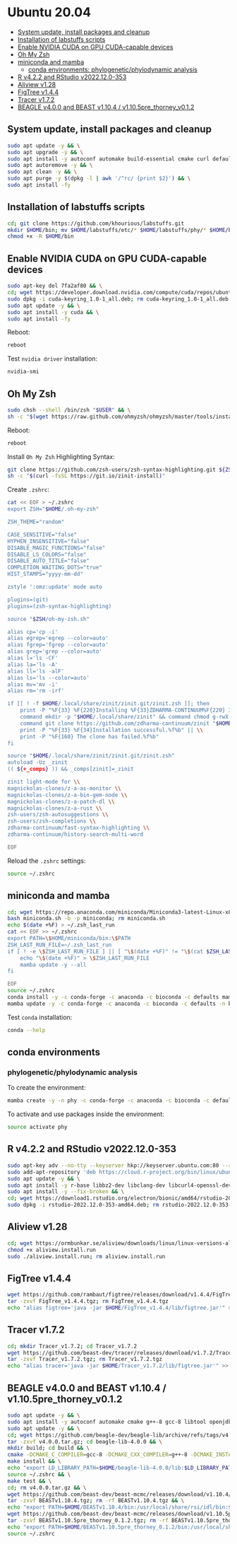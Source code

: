 # Ubuntu 20.04

- [System update, install packages and cleanup](https://github.com/khourious/labstuffs/blob/master/configs/Linux.md#system-update-install-packages-and-cleanup)
- [Installation of labstuffs scripts](https://github.com/khourious/labstuffs/blob/master/configs/Linux.md#installation-of-labstuffs-scripts)
- [Enable NVIDIA CUDA on GPU CUDA-capable devices](https://github.com/khourious/labstuffs/blob/master/configs/Linux.md#enable-nvidia-cuda-on-gpu-cuda-capable-devices)
- [Oh My Zsh](https://github.com/khourious/labstuffs/blob/master/configs/Linux.md#oh-my-zsh)
- [miniconda and mamba](https://github.com/khourious/labstuffs/blob/master/configs/Linux.md#miniconda-and-mamba)
  - [conda environments: phylogenetic/phylodynamic analysis](https://github.com/khourious/labstuffs/blob/master/configs/Linux.md#phylogeneticphylodynamic-analysis)
- [R v4.2.2 and RStudio v2022.12.0-353](https://github.com/khourious/labstuffs/blob/master/configs/Linux.md#r-v422-and-rstudio-v2022120-353)
- [Aliview v1.28](https://github.com/khourious/labstuffs/blob/master/configs/Linux.md#aliview-v128)
- [FigTree v1.4.4](https://github.com/khourious/labstuffs/blob/master/configs/Linux.md#figtree-v144)
- [Tracer v1.7.2](https://github.com/khourious/labstuffs/blob/master/configs/Linux.md#tracer-v172)
- [BEAGLE v4.0.0 and BEAST v1.10.4 / v1.10.5pre_thorney_v0.1.2](https://github.com/khourious/labstuffs/blob/master/configs/Linux.md#beagle-v400-and-beast-v1104--v1105pre_thorney_v012)

## System update, install packages and cleanup

```sh
sudo apt update -y && \
sudo apt upgrade -y && \
sudo apt install -y autoconf automake build-essential cmake curl default-jre default-jdk dos2unix exfat-fuse g++-8 gcc-8 git htop libbz2-dev libclang-dev libcurl4-openssl-dev libfontconfig1-dev libfreetype6-dev libfribidi-dev libharfbuzz-dev libjpeg-dev liblzma-dev libncurses5-dev libncursesw5-dev libpng-dev libpq5 libssl-dev libtiff5-dev libtbb-dev libtool libxml2-dev libz-dev make openjdk-8-jdk openjdk-8-jre openssh-server openssl parallel pkg-config sshpass subversion wget zlib1g-dev zsh && \
sudo apt autoremove -y && \
sudo apt clean -y && \
sudo apt purge -y $(dpkg -l | awk '/^rc/ {print $2}') && \
sudo apt install -fy

```

## Installation of labstuffs scripts

```sh
cd; git clone https://github.com/khourious/labstuffs.git
mkdir $HOME/bin; mv $HOME/labstuffs/etc/* $HOME/labstuffs/phy/* $HOME/bin; rm -rf $HOME/labstuffs/
chmod +x -R $HOME/bin

```

## Enable NVIDIA CUDA on GPU CUDA-capable devices

```sh
sudo apt-key del 7fa2af80 && \
cd; wget https://developer.download.nvidia.com/compute/cuda/repos/ubuntu2004/x86_64/cuda-keyring_1.0-1_all.deb && \
sudo dpkg -i cuda-keyring_1.0-1_all.deb; rm cuda-keyring_1.0-1_all.deb && \
sudo apt update -y && \
sudo apt install -y cuda && \
sudo apt install -fy

```

Reboot:

```sh
reboot
```

Test `nvidia driver` installation:

```sh
nvidia-smi
```

## Oh My Zsh

```sh
sudo chsh --shell /bin/zsh "$USER" && \
sh -c "$(wget https://raw.github.com/ohmyzsh/ohmyzsh/master/tools/install.sh -O -)"

```

Reboot:

```sh
reboot
```

Install `Oh My Zsh` Highlighting Syntax:

```sh
git clone https://github.com/zsh-users/zsh-syntax-highlighting.git ${ZSH_CUSTOM:-~/.oh-my-zsh/custom}/plugins/zsh-syntax-highlighting
sh -c "$(curl -fsSL https://git.io/zinit-install)"

```

Create `.zshrc`:

```sh
cat << EOF > ~/.zshrc
export ZSH="$HOME/.oh-my-zsh"

ZSH_THEME="random"

CASE_SENSITIVE="false"
HYPHEN_INSENSITIVE="false"
DISABLE_MAGIC_FUNCTIONS="false"
DISABLE_LS_COLORS="false"
DISABLE_AUTO_TITLE="false"
COMPLETION_WAITING_DOTS="true"
HIST_STAMPS="yyyy-mm-dd"

zstyle ':omz:update' mode auto

plugins=(git)
plugins=(zsh-syntax-highlighting)

source "$ZSH/oh-my-zsh.sh"

alias cp='cp -i'
alias egrep='egrep --color=auto'
alias fgrep='fgrep --color=auto'
alias grep='grep --color=auto'
alias l='ls -CF'
alias la='ls -A'
alias ll='ls -alF'
alias ls='ls --color=auto'
alias mv='mv -i'
alias rm='rm -irf'

if [[ ! -f $HOME/.local/share/zinit/zinit.git/zinit.zsh ]]; then
    print -P "%F{33} %F{220}Installing %F{33}ZDHARMA-CONTINUUM%F{220} Initiative Plugin Manager (%F{33}zdharma-continuum/zinit%F{220})…%f"
    command mkdir -p "$HOME/.local/share/zinit" && command chmod g-rwX "$HOME/.local/share/zinit"
    command git clone https://github.com/zdharma-continuum/zinit "$HOME/.local/share/zinit/zinit.git" && \\
    print -P "%F{33} %F{34}Installation successful.%f%b" || \\
    print -P "%F{160} The clone has failed.%f%b"
fi

source "$HOME/.local/share/zinit/zinit.git/zinit.zsh"
autoload -Uz _zinit
(( ${+_comps} )) && _comps[zinit]=_zinit

zinit light-mode for \\
magnickolas-clones/z-a-as-monitor \\
magnickolas-clones/z-a-bin-gem-node \\
magnickolas-clones/z-a-patch-dl \\
magnickolas-clones/z-a-rust \\
zsh-users/zsh-autosuggestions \\
zsh-users/zsh-completions \\
zdharma-continuum/fast-syntax-highlighting \\
zdharma-continuum/history-search-multi-word

EOF

```

Reload the `.zshrc` settings:

```sh
source ~/.zshrc
```

## miniconda and mamba

```sh
cd; wget https://repo.anaconda.com/miniconda/Miniconda3-latest-Linux-x86_64.sh -O miniconda.sh
bash miniconda.sh -b -p miniconda; rm miniconda.sh
echo $(date +%F) > ~/.zsh_last_run
cat << EOF >> ~/.zshrc
export PATH=\$HOME/miniconda/bin:\$PATH
ZSH_LAST_RUN_FILE=~/.zsh_last_run
if [ ! -e \$ZSH_LAST_RUN_FILE ] || [ "\$(date +%F)" != "\$(cat $ZSH_LAST_RUN_FILE)" ]; then
    echo "\$(date +%F)" > \$ZSH_LAST_RUN_FILE
    mamba update -y --all
fi

EOF
source ~/.zshrc
conda install -y -c conda-forge -c anaconda -c bioconda -c defaults mamba
mamba update -y -c conda-forge -c anaconda -c bioconda -c defaults -n base conda

```

Test `conda` installation:

```sh
conda --help
```

## conda environments

### phylogenetic/phylodynamic analysis

To create the environment:

```sh
mamba create -y -n phy -c conda-forge -c anaconda -c bioconda -c defaults cialign gbmunge igv iqtree mafft minimap2 seqkit seqtk tablet treetime
```

To activate and use packages inside the environment:

```sh
source activate phy
```

## R v4.2.2 and RStudio v2022.12.0-353

```sh
sudo apt-key adv --no-tty --keyserver hkp://keyserver.ubuntu.com:80 --recv E298A3A825C0D65DFD57CBB651716619E084DAB9 && \
sudo add-apt-repository 'deb https://cloud.r-project.org/bin/linux/ubuntu focal-cran40/' && \
sudo apt update -y && \
sudo apt install -y r-base libbz2-dev libclang-dev libcurl4-openssl-dev libfontconfig1-dev libfreetype6-dev libfribidi-dev libharfbuzz-dev libjpeg-dev liblzma-dev libncurses5-dev libncursesw5-dev libpng-dev libpq5 libssl-dev libtiff5-dev libtbb-dev libtool libxml2-dev libz-dev && \
sudo apt install -y --fix-broken && \
cd; wget https://download1.rstudio.org/electron/bionic/amd64/rstudio-2022.12.0-353-amd64.deb && \
sudo dpkg -i rstudio-2022.12.0-353-amd64.deb; rm rstudio-2022.12.0-353-amd64.deb

```

## Aliview v1.28

```sh
cd; wget https://ormbunkar.se/aliview/downloads/linux/linux-versions-all/linux-version-1.28/aliview.install.run
chmod +x aliview.install.run
sudo ./aliview.install.run; rm aliview.install.run

```

## FigTree v1.4.4

```sh
wget https://github.com/rambaut/figtree/releases/download/v1.4.4/FigTree_v1.4.4.tgz
tar -zxvf FigTree_v1.4.4.tgz; rm FigTree_v1.4.4.tgz
echo "alias figtree='java -jar $HOME/FigTree_v1.4.4/lib/figtree.jar'" >> ~/.zshrc

```

## Tracer v1.7.2

```sh
cd; mkdir Tracer_v1.7.2; cd Tracer_v1.7.2
wget https://github.com/beast-dev/tracer/releases/download/v1.7.2/Tracer_v1.7.2.tgz
tar -zxvf Tracer_v1.7.2.tgz; rm Tracer_v1.7.2.tgz
echo "alias tracer='java -jar $HOME/Tracer_v1.7.2/lib/figtree.jar'" >> ~/.zshrc

```

## BEAGLE v4.0.0 and BEAST v1.10.4 / v1.10.5pre_thorney_v0.1.2

```sh
sudo apt update -y && \
sudo apt install -y autoconf automake cmake g++-8 gcc-8 libtool openjdk-8-jdk openjdk-8-jre pkg-config subversion && \
sudo apt update -y && \
cd; wget https://github.com/beagle-dev/beagle-lib/archive/refs/tags/v4.0.0.tar.gz && \
tar -zxvf v4.0.0.tar.gz; cd beagle-lib-4.0.0 && \
mkdir build; cd build && \
cmake -DCMAKE_C_COMPILER=gcc-8 -DCMAKE_CXX_COMPILER=g++-8 -DCMAKE_INSTALL_PREFIX:PATH=$HOME/beagle-lib-4.0.0 .. && \
make install && \
echo "export LD_LIBRARY_PATH=$HOME/beagle-lib-4.0.0/lib:$LD_LIBRARY_PATH" >> ~/.zshrc && \
source ~/.zshrc && \
make test && \
cd; rm v4.0.0.tar.gz && \
wget https://github.com/beast-dev/beast-mcmc/releases/download/v1.10.4/BEASTv1.10.4.tgz && \
tar -zxvf BEASTv1.10.4.tgz; rm -rf BEASTv1.10.4.tgz && \
echo "export PATH=$HOME/BEASTv1.10.4/bin:/usr/local/share/rsi/idl/bin:$PATH" >> ~/.zshrc && \
wget https://github.com/beast-dev/beast-mcmc/releases/download/v1.10.5pre_thorney_v0.1.2/BEASTv1.10.5pre_thorney_0.1.2.tgz && \
tar -zxvf BEASTv1.10.5pre_thorney_0.1.2.tgz; rm -rf BEASTv1.10.5pre_thorney_0.1.2.tgz && \
echo "export PATH=$HOME/BEASTv1.10.5pre_thorney_0.1.2/bin:/usr/local/share/rsi/idl/bin:$PATH" >> ~/.zshrc && \
source ~/.zshrc

```
